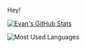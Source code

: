 Hey!

[![Evan's GitHub Stats](https://github-readme-stats.vercel.app/api?username=EvanMerk&count_private=true&show_icons=true)](https://github.com/EvanMerk)

![Most Used Languages](https://github-readme-stats.vercel.app/api/top-langs?username=EvanMerk&count_private=true&layout=compact&langs_count=10)
